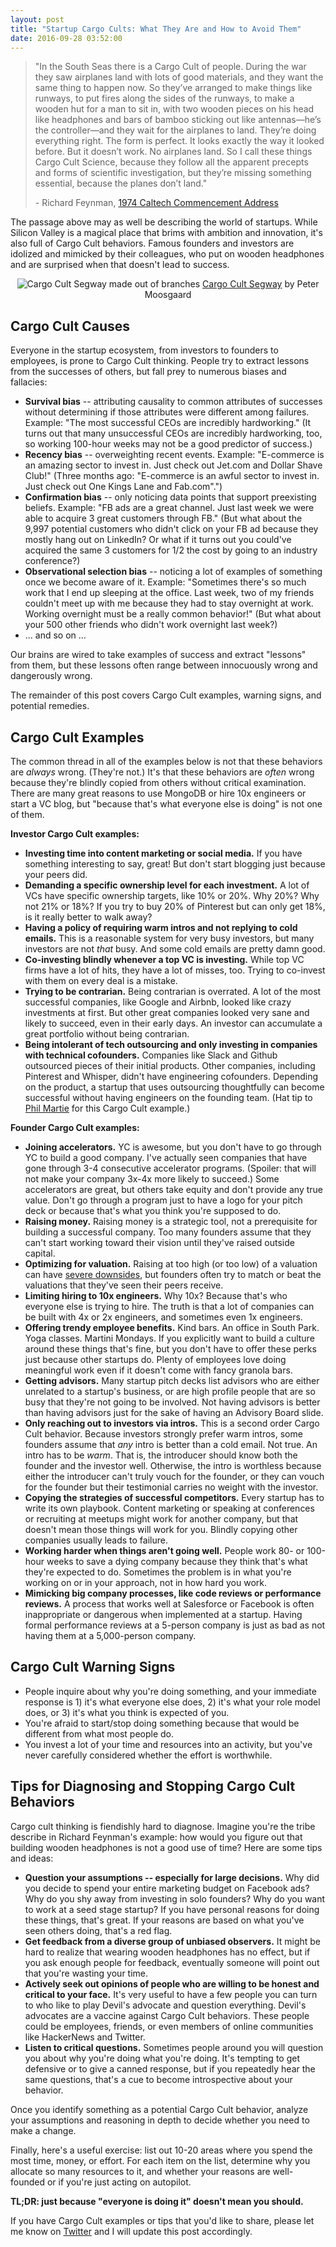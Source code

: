 ```yaml
---
layout: post
title: "Startup Cargo Cults: What They Are and How to Avoid Them"
date: 2016-09-28 03:52:00
---
```


> "In the South Seas there is a Cargo Cult of people. During the war they saw airplanes land with lots of good materials, and they want the same thing to happen now. So they’ve arranged to make things like runways, to put fires along the sides of the runways, to make a wooden hut for a man to sit in, with two wooden pieces on his head like headphones and bars of bamboo sticking out like antennas—he’s the controller—and they wait for the airplanes to land. They’re doing everything right. The form is perfect. It looks exactly the way it looked before. But it doesn’t work. No airplanes land. So I call these things Cargo Cult Science, because they follow all the apparent precepts and forms of scientific investigation, but they’re missing something essential, because the planes don’t land." 
> 
> \- Richard Feynman, <a href="http://calteches.library.caltech.edu/51/2/CargoCult.htm" target="_blank">1974 Caltech Commencement Address </a>

The passage above may as well be describing the world of startups. While Silicon Valley is a magical place that brims with ambition and innovation, it's also full of Cargo Cult behaviors. Famous founders and investors are idolized and mimicked by their colleagues, who put on wooden headphones and are surprised when that doesn't lead to success.

<center>
<img src="{{ site.url }}public/img/segway.jpg" alt="Cargo Cult Segway made out of branches">
<a href="https://www.flickr.com/photos/arselectronica/20456462706/" target="_blank">Cargo Cult Segway</a> by Peter Moosgaard
</center>

## Cargo Cult Causes
Everyone in the startup ecosystem, from investors to founders to employees, is prone to Cargo Cult thinking. People try to extract lessons from the successes of others, but fall prey to numerous biases and fallacies:

* **Survival bias** -- attributing causality to common attributes of successes without determining if those attributes were different among failures. Example: "The most successful CEOs are incredibly hardworking." (It turns out that many unsuccessful CEOs are incredibly hardworking, too, so working 100-hour weeks may not be a good predictor of success.)
* **Recency bias** -- overweighting recent events. Example: "E-commerce is an amazing sector to invest in. Just check out Jet.com and Dollar Shave Club!" (Three months ago: "E-commerce is an awful sector to invest in. Just check out One Kings Lane and Fab.com".")
* **Confirmation bias** -- only noticing data points that support preexisting beliefs. Example: "FB ads are a great channel. Just last week we were able to acquire 3 great customers through FB." (But what about the 9,997 potential customers who didn't click on your FB ad because they mostly hang out on LinkedIn? Or what if it turns out you could've acquired the same 3 customers for 1/2 the cost by going to an industry conference?)
* **Observational selection bias** -- noticing a lot of examples of something once we become aware of it. Example: "Sometimes there's so much work that I end up sleeping at the office. Last week, two of my friends couldn't meet up with me because they had to stay overnight at work. Working overnight must be a really common behavior!" (But what about your 500 other friends who didn't work overnight last week?)
* ... and so on ...

Our brains are wired to take examples of success and extract "lessons" from them, but these lessons often range between innocuously wrong and dangerously wrong.

The remainder of this post covers Cargo Cult examples, warning signs, and potential remedies.

## Cargo Cult Examples

The common thread in all of the examples below is not that these behaviors are _always_ wrong. (They're not.) It's that these behaviors are _often_ wrong because they're blindly copied from others without critical examination. There are many great reasons to use MongoDB or hire 10x engineers or start a VC blog, but "because that's what everyone else is doing" is not one of them.

**Investor Cargo Cult examples:**

* **Investing time into content marketing or social media.** If you have something interesting to say, great! But don't start blogging just because your peers did.
* **Demanding a specific ownership level for each investment.** A lot of VCs have specific ownership targets, like 10% or 20%. Why 20%? Why not 21% or 18%? If you try to buy 20% of Pinterest but can only get 18%, is it really better to walk away?
* **Having a policy of requiring warm intros and not replying to cold emails.** This is a reasonable system for very busy investors, but many investors are not _that_ busy. And some cold emails are pretty damn good.
* **Co-investing blindly whenever a top VC is investing.** While top VC firms have a lot of hits, they have a lot of misses, too. Trying to co-invest with them on every deal is a mistake.
* **Trying to be contrarian.** Being contrarian is overrated. A lot of the most successful companies, like Google and Airbnb, looked like crazy investments at first. But other great companies looked very sane and likely to succeed, even in their early days. An investor can accumulate a great portfolio without being contrarian.
* **Being intolerant of tech outsourcing and only investing in companies with technical cofounders.** Companies like Slack and Github outsourced pieces of their initial products. Other companies, including Pinterest and Whisper, didn't have engineering cofounders. Depending on the product, a startup that uses outsourcing thoughtfully can become successful without having engineers on the founding team. (Hat tip to <a href="https://twitter.com/philmartie" target="_blank">Phil Martie</a> for this Cargo Cult example.)

**Founder Cargo Cult examples:**

* **Joining accelerators.** YC is awesome, but you don't have to go through YC to build a good company. I've actually seen companies that have gone through 3-4 consecutive accelerator programs. (Spoiler: that will not make your company 3x-4x more likely to succeed.) Some accelerators are great, but others take equity and don't provide any true value. Don't go through a program just to have a logo for your pitch deck or because that's what you think you're supposed to do.
* **Raising money.** Raising money is a strategic tool, not a prerequisite for building a successful company. Too many founders assume that they can't start working toward their vision until they've raised outside capital.
* **Optimizing for valuation.** Raising at too high (or too low) of a valuation can have <a href="http://codingvc.com/the-goldilocks-principle-of-startup-valuations/" target="_blank">severe downsides</a>, but founders often try to match or beat the valuations that they've seen their peers receive.
* **Limiting hiring to 10x engineers.** Why 10x? Because that's who everyone else is trying to hire. The truth is that a lot of companies can be built with 4x or 2x engineers, and sometimes even 1x engineers.
* **Offering trendy employee benefits.** Kind bars. An office in South Park. Yoga classes. Martini Mondays. If you explicitly want to build a culture around these things that's fine, but you don't have to offer these perks just because other startups do. Plenty of employees love doing meaningful work even if it doesn't come with fancy granola bars.
* **Getting advisors.** Many startup pitch decks list advisors who are either unrelated to a startup's business, or are high profile people that are so busy that they're not going to be involved. Not having advisors is better than having advisors just for the sake of having an Advisory Board slide.
* **Only reaching out to investors via intros.** This is a second order Cargo Cult behavior. Because investors strongly prefer warm intros, some founders assume that *any* intro is better than a cold email. Not true. An intro has to be _warm_. That is, the introducer should know both the founder and the investor well. Otherwise, the intro is worthless because either the introducer can't truly vouch for the founder, or they can vouch for the founder but their testimonial carries no weight with the investor.
* **Copying the strategies of successful competitors.** Every startup has to write its own playbook. Content marketing or speaking at conferences or recruiting at meetups might work for another company, but that doesn't mean those things will work for you. Blindly copying other companies usually leads to failure.
* **Working harder when things aren't going well.** People work 80- or 100-hour weeks to save a dying company because they think that's what they're expected to do. Sometimes the problem is in what you're working on or in your approach, not in how hard you work.
* **Mimicking big company processes, like code reviews or performance reviews.** A process that works well at Salesforce or Facebook is often inappropriate or dangerous when implemented at a startup. Having formal performance reviews at a 5-person company is just as bad as not having them at a 5,000-person company.


## Cargo Cult Warning Signs

* People inquire about why you're doing something, and your immediate response is 1) it's what everyone else does, 2) it's what your role model does, or 3) it's what you think is expected of you.
* You're afraid to start/stop doing something because that would be different from what most people do.
* You invest a lot of your time and resources into an activity, but you've never carefully considered whether the effort is worthwhile.

## Tips for Diagnosing and Stopping Cargo Cult Behaviors

Cargo cult thinking is fiendishly hard to diagnose. Imagine you're the tribe describe in Richard Feynman's example: how would you figure out that building wooden headphones is not a good use of time? Here are some tips and ideas:

* **Question your assumptions -- especially for large decisions.** Why did you decide to spend your entire marketing budget on Facebook ads? Why do you shy away from investing in solo founders? Why do you want to work at a seed stage startup? If you have personal reasons for doing these things, that's great. If your reasons are based on what you've seen others doing, that's a red flag.
* **Get feedback from a diverse group of unbiased observers.** It might be hard to realize that wearing wooden headphones has no effect, but if you ask enough people for feedback, eventually someone will point out that you're wasting your time.
* **Actively seek out opinions of people who are willing to be honest and critical to your face.** It's very useful to have a few people you can turn to who like to play Devil's advocate and question everything. Devil's advocates are a vaccine against Cargo Cult behaviors. These people could be employees, friends, or even members of online communities like HackerNews and Twitter.
* **Listen to critical questions.** Sometimes people around you will question you about why you're doing what you're doing. It's tempting to get defensive or to give a canned response, but if you repeatedly hear the same questions, that's a cue to become introspective about your behavior.

Once you identify something as a potential Cargo Cult behavior, analyze your assumptions and reasoning in depth to decide whether you need to make a change.

Finally, here's a useful exercise: list out 10-20 areas where you spend the most time, money, or effort. For each item on the list, determine why you allocate so many resources to it, and whether your reasons are well-founded or if you're just acting on autopilot.

**TL;DR: just because "everyone is doing it" doesn't mean you should.**

If you have Cargo Cult examples or tips that you'd like to share, please let me know on <a href="https://twitter.com/lpolovets" target="_blank">Twitter</a> and I will update this post accordingly.
